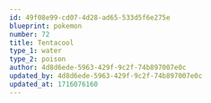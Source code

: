 ```yaml
---
id: 49f08e99-cd07-4d28-ad65-533d5f6e275e
blueprint: pokemon
number: 72
title: Tentacool
type_1: water
type_2: poison
author: 4d8d6ede-5963-429f-9c2f-74b897007e0c
updated_by: 4d8d6ede-5963-429f-9c2f-74b897007e0c
updated_at: 1716076160
---
```

